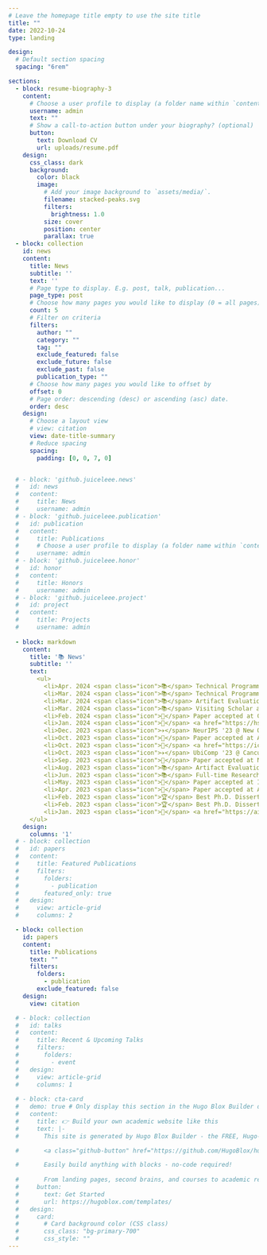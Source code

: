 ```yaml
---
# Leave the homepage title empty to use the site title
title: ""
date: 2022-10-24
type: landing

design:
  # Default section spacing
  spacing: "6rem"

sections:
  - block: resume-biography-3
    content:
      # Choose a user profile to display (a folder name within `content/authors/`)
      username: admin
      text: ""
      # Show a call-to-action button under your biography? (optional)
      button:
        text: Download CV
        url: uploads/resume.pdf
    design:
      css_class: dark
      background:
        color: black
        image:
          # Add your image background to `assets/media/`.
          filename: stacked-peaks.svg
          filters:
            brightness: 1.0
          size: cover
          position: center
          parallax: true
  - block: collection
    id: news
    content:
      title: News
      subtitle: ''
      text: ''
      # Page type to display. E.g. post, talk, publication...
      page_type: post
      # Choose how many pages you would like to display (0 = all pages)
      count: 5
      # Filter on criteria
      filters:
        author: ""
        category: ""
        tag: ""
        exclude_featured: false
        exclude_future: false
        exclude_past: false
        publication_type: ""
      # Choose how many pages you would like to offset by
      offset: 0
      # Page order: descending (desc) or ascending (asc) date.
      order: desc
    design:
      # Choose a layout view
      # view: citation
      view: date-title-summary
      # Reduce spacing
      spacing:
        padding: [0, 0, 7, 0]


  # - block: 'github.juiceleee.news'
  #   id: news
  #   content:
  #     title: News
  #     username: admin
  # - block: 'github.juiceleee.publication'
  #   id: publication
  #   content:
  #     title: Publications
  #     # Choose a user profile to display (a folder name within `content/authors/`)
  #     username: admin
  # - block: 'github.juiceleee.honor'
  #   id: honor
  #   content:
  #     title: Honors
  #     username: admin
  # - block: 'github.juiceleee.project'
  #   id: project
  #   content:
  #     title: Projects
  #     username: admin
  
  - block: markdown
    content:
      title: '📚 News'
      subtitle: ''
      text:
        <ul>
          <li>Apr. 2024 <span class="icon">📚</span> Technical Programm Committee at FairComp @ UbiComp/ISWC '24</li>
          <li>Mar. 2024 <span class="icon">📚</span> Technical Programm Committee at UbiComp/ISWC '24</li>
          <li>Mar. 2024 <span class="icon">📚</span> Artifact Evaluation Committee at ACM MobiSys '24</li>
          <li>Mar. 2024 <span class="icon">📚</span> Visiting Scholar at the <a href="https://www.cam.ac.uk/">University of Cambridge</a>, Cambridge, UK</li>
          <li>Feb. 2024 <span class="icon">📝</span> Paper accepted at CVPR '24</li>
          <li>Jan. 2024 <span class="icon">🎤</span> <a href="https://hsn.org/">Session Speaker at HSN '24</a></li>
          <li>Dec. 2023 <span class="icon">✈️</span> NeurIPS '23 @ New Orleans, LA (Dec. 10 - Dec. 15)</li>
          <li>Oct. 2023 <span class="icon">📝</span> Paper accepted at ACM UbiComp '24</li>
          <li>Oct. 2023 <span class="icon">🎤</span> <a href="https://ictc.org/">Special Session Speaker at ICTC '23</a></li>
          <li>Oct. 2023 <span class="icon">✈️</span> UbiComp '23 @ Cancun, Mexico (Oct. 8 - 12)</li>
          <li>Sep. 2023 <span class="icon">📝</span> Paper accepted at NeurIPS '23</li>
          <li>Aug. 2023 <span class="icon">📚</span> Artifact Evaluation Committee at ACM MobiCom '23</li>
          <li>Jun. 2023 <span class="icon">📚</span> Full-time Research Scientist at <a href="https://www.bell-labs.com/">Nokia Bell Labs</a>, Cambridge, UK</li>
          <li>May. 2023 <span class="icon">📝</span> Paper accepted at INTERSPEECH '23</li>
          <li>Apr. 2023 <span class="icon">📝</span> Paper accepted at ACM UbiComp '23</li>
          <li>Feb. 2023 <span class="icon">🏆</span> Best Ph.D. Dissertation Award from KAIST College of Engineering</li>
          <li>Feb. 2023 <span class="icon">🏆</span> Best Ph.D. Dissertation Award from KAIST School of Computing</li>
          <li>Jan. 2023 <span class="icon">🌟</span> <a href="https://aics.ee/">AI/CS/EE Rising Stars</a></li>
      </ul>
    design:
      columns: '1'
  # - block: collection
  #   id: papers
  #   content:
  #     title: Featured Publications
  #     filters:
  #       folders:
  #         - publication
  #       featured_only: true
  #   design:
  #     view: article-grid
  #     columns: 2

  - block: collection
    id: papers
    content:
      title: Publications
      text: ""
      filters:
        folders:
          - publication
        exclude_featured: false
    design:
      view: citation

  # - block: collection
  #   id: talks
  #   content:
  #     title: Recent & Upcoming Talks
  #     filters:
  #       folders:
  #         - event
  #   design:
  #     view: article-grid
  #     columns: 1
  
  # - block: cta-card
  #   demo: true # Only display this section in the Hugo Blox Builder demo site
  #   content:
  #     title: 👉 Build your own academic website like this
  #     text: |-
  #       This site is generated by Hugo Blox Builder - the FREE, Hugo-based open source website builder trusted by 250,000+ academics like you.

  #       <a class="github-button" href="https://github.com/HugoBlox/hugo-blox-builder" data-color-scheme="no-preference: light; light: light; dark: dark;" data-icon="octicon-star" data-size="large" data-show-count="true" aria-label="Star HugoBlox/hugo-blox-builder on GitHub">Star</a>

  #       Easily build anything with blocks - no-code required!
        
  #       From landing pages, second brains, and courses to academic resumés, conferences, and tech blogs.
  #     button:
  #       text: Get Started
  #       url: https://hugoblox.com/templates/
  #   design:
  #     card:
  #       # Card background color (CSS class)
  #       css_class: "bg-primary-700"
  #       css_style: ""
---
```

